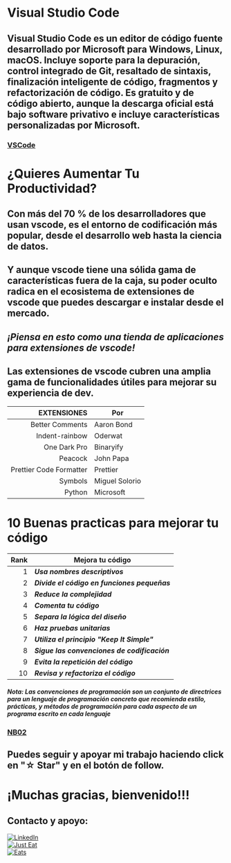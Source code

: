 # Visual Studio Code
## Visual Studio Code es un editor de código fuente desarrollado por Microsoft para Windows, Linux, macOS. Incluye soporte para la depuración, control integrado de Git, resaltado de sintaxis, finalización inteligente de código, fragmentos y refactorización de código. Es gratuito y de código abierto,​ aunque la descarga oficial está bajo software privativo e incluye características personalizadas por Microsoft.

### [VSCode](https://code.visualstudio.com)

# ¿Quieres Aumentar Tu Productividad?
## Con más del 70 % de los desarrolladores que usan vscode, es el entorno de codificación más popular, desde el desarrollo web hasta la ciencia de datos.

## Y aunque vscode tiene una sólida gama de características fuera de la caja, su poder oculto radica en el ecosistema de extensiones de vscode que puedes descargar e instalar desde el mercado.

## ***¡Piensa en esto como una tienda de aplicaciones para extensiones de vscode!***

## Las extensiones de vscode cubren una amplia gama de funcionalidades útiles para mejorar su experiencia de dev.

| EXTENSIONES | Por |
|-----:|---------------|
| Better Comments | Aaron Bond |
| Indent-rainbow | Oderwat |
| One Dark Pro | Binaryify |
| Peacock | John Papa |
| Prettier Code Formatter | Prettier |
| Symbols | Miguel Solorio |
| Python | Microsoft |


# 10 Buenas practicas para mejorar tu código

| Rank | Mejora tu código |
|-----:|---------------|
|     1| ***Usa nombres descriptivos*** |
|     2| ***Divide el código en funciones pequeñas*** |
|     3| ***Reduce la complejidad*** |
|     4| ***Comenta tu código*** |
|     5| ***Separa la lógica del diseño*** |
|     6| ***Haz pruebas unitarias*** |
|     7| ***Utiliza el principio "Keep It Simple"*** |
|     8| ***Sigue las convenciones de codificación*** |
|     9| ***Evita la repetición del código*** |
|     10| ***Revisa y refactoriza el código*** |

##### ***Nota: Las convenciones de programación son un conjunto de directrices para un lenguaje de programación concreto que recomienda estilo, prácticas, y métodos de programación para cada aspecto de un programa escrito en cada lenguaje***

### [NB02](../Python_NB/Python_NB02.md)

## Puedes seguir y apoyar mi trabajo haciendo click en "☆ Star" y en el botón de follow.
# ¡Muchas gracias, bienvenido!!!

## Contacto y apoyo:

[![LinkedIn](https://img.shields.io/badge/Oscar_Florin-0077B5?style=for-the-badge&logo=linkedin&logoColor=white&labelColor=101010)](https://www.linkedin.com/in/oscarflorincontreras)
<br>[![Just Eat](https://img.shields.io/badge/Donaciones_para_tacos_🌮🌮🌮-7A1FA2?style=for-the-badge&logo=aiqfome&logoColor=white)](https://paypal.me/OscarFlorin?country.x=MX&locale.x=es_XC)
<br>[![Eats](https://img.shields.io/badge/Donaciones_alimento_para_gatos🐈🐈-black?style=for-the-badge&logo=uber-eats&logoColor=green)](https://paypal.me/OscarFlorin?country.x=MX&locale.x=es_XC)</br>